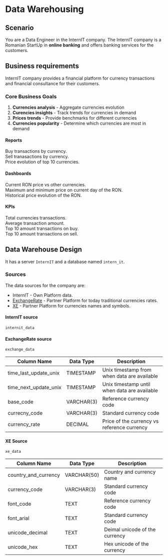 # Data Warehousing

## Scenario
You are a Data Engineer in the InternIT company. The InternIT company is a Romanian StartUp in **online banking** and offers banking services for the customers.

## Business requirements
InternIT company provides a financial platform for currency transactions and financial consultance for their customers.

### Core Business Goals
1. **Currencies analysis** - Aggregate currencies evolution
2. **Curencies insights** - Track trends for currencies in demand
3. **Prices trends** - Provide benchmarks for different currencies
4. **Currencies popularity** - Determine which currencies are most in demand

#### Reports
Buy transactions by currency.\
Sell tranasactions by currency.\
Price evolution of top 10 currencies.

#### Dashboards
Current RON price vs other currencies.\
Maximum and minimum price on current day of the RON.\
Historical price evolution of the RON.

#### KPIs
Total currencies transactions.\
Average transaction amount.\
Top 10 amount transactions on buy.\
Top 10 amount transactions on sell.

## Data Warehouse Design
It has a server `InternIT` and a database named `intern_it`.

### Sources
The data sources for the company are:
- InternIT - Own Platform data.
- [ExchangeRate](https://www.exchangerate-api.com/) - Partner Platform for today traditional currencies rates.
- [XE](https://www.xe.com/symbols/) - Partner Platform for currencies names and symbols.

#### InternIT source
`internit_data`

#### ExchangeRate source
`exchange_data`

| Column Name | Data Type | Description |
| - | - | - |
| time_last_update_unix | TIMESTAMP | Unix timestamp from when data are available |
| time_next_update_unix | TIMESTAMP | Unix timestamp until when data are available |
| base_code | VARCHAR(3) | Reference currency code |
| currecny_code | VARCHAR(3) | Standard currency code |
| currency_rate | DECIMAL | Price of the currency vs reference currency |

#### XE Source
`xe_data`

| Column Name | Data Type | Description |
| - | - | - |
| country_and_currency | VARCHAR(50) | Country and currency name |
| currency_code | VARCHAR(3) | Standard currency code |
| font_code | TEXT | Reference currency code |
| font_arial | TEXT | Standard currency code |
| unicode_decimal | TEXT | Deimal unicode of the currency |
| unicode_hex | TEXT | Hex unicode of the currency |
